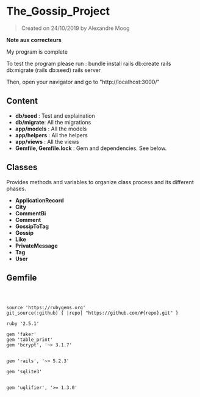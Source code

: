 # The_Gossip_Project



>Created on 24/10/2019 by Alexandre Moog



**Note aux correcteurs**

My program is complete

To test the program please run :
bundle install
rails db:create
rails db:migrate
(rails db:seed)
rails server

Then, open your navigator and go to "http://localhost:3000/"



## Content



- **db/seed** : Test and explaination
- **db/migrate**: All the migrations
- **app/models** : All the models
- **app/helpers** : All the helpers
- **app/views** : All the views
- **Gemfile, Gemfile.lock** : Gem and dependencies. See below.



## Classes



Provides methods and variables to organize class process and its different phases.



- **ApplicationRecord**
- **City**
- **CommentBi**
- **Comment**
- **GossipToTag**
- **Gossip**
- **Like**
- **PrivateMessage**
- **Tag**
- **User** 



## Gemfile



```



source 'https://rubygems.org'
git_source(:github) { |repo| "https://github.com/#{repo}.git" }

ruby '2.5.1'

gem 'faker'
gem 'table_print'
gem 'bcrypt', '~> 3.1.7'


gem 'rails', '~> 5.2.3'

gem 'sqlite3'


gem 'uglifier', '>= 1.3.0'

